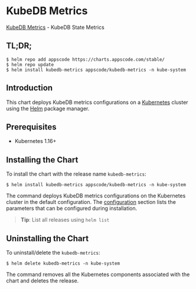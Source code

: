 # KubeDB Metrics

[KubeDB Metrics](https://github.com/kubedb) - KubeDB State Metrics

## TL;DR;

```console
$ helm repo add appscode https://charts.appscode.com/stable/
$ helm repo update
$ helm install kubedb-metrics appscode/kubedb-metrics -n kube-system
```

## Introduction

This chart deploys KubeDB metrics configurations on a [Kubernetes](http://kubernetes.io) cluster using the [Helm](https://helm.sh) package manager.

## Prerequisites

- Kubernetes 1.16+

## Installing the Chart

To install the chart with the release name `kubedb-metrics`:

```console
$ helm install kubedb-metrics appscode/kubedb-metrics -n kube-system
```

The command deploys KubeDB metrics configurations on the Kubernetes cluster in the default configuration. The [configuration](#configuration) section lists the parameters that can be configured during installation.

> **Tip**: List all releases using `helm list`

## Uninstalling the Chart

To uninstall/delete the `kubedb-metrics`:

```console
$ helm delete kubedb-metrics -n kube-system
```

The command removes all the Kubernetes components associated with the chart and deletes the release.


